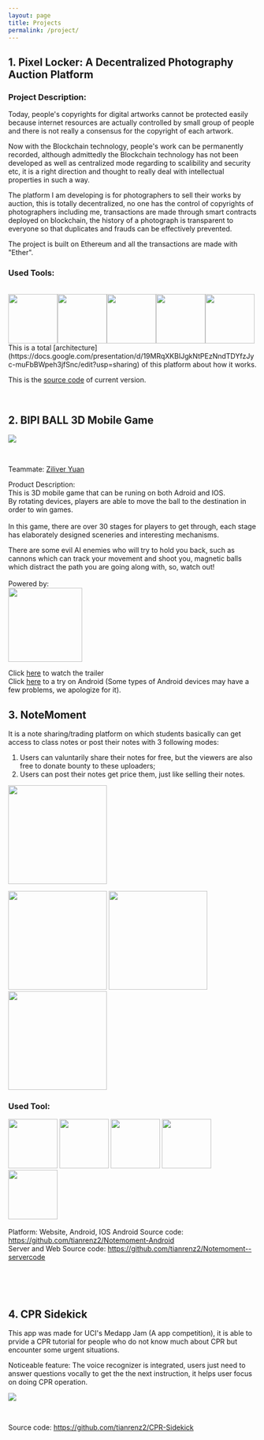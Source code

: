 ```yaml
---
layout: page
title: Projects
permalink: /project/
---
```


## __1. Pixel Locker: A Decentralized Photography Auction Platform__   <br/>

### __Project Description:__
Today, people's copyrights for digital artworks cannot be protected easily because internet resources are actually controlled by small group of people and there is not really a consensus for the copyright of each artwork.

Now with the Blockchain technology, people's work can be permanently recorded, although admittedly the Blockchain technology has not been developed as well as centralized mode regarding to scalibility and security etc, it is a right direction and thought to really deal with intellectual properties in such a way.

The platform I am developing is for photographers to sell their works by auction, this is totally decentralized, no one has the control of copyrights of photographers including me, transactions are made through smart contracts deployed on blockchain, the history of a photograph is transparent to everyone so that duplicates and frauds can be effectively prevented. 

The project is built on Ethereum and all the transactions are made with "Ether".

### __Used Tools:__<br/>
<br/>
<img width = "100" src="/images/projects/eth.png"><img width = "100" src="/images/projects/ipfs.png"><img width = "100" src="/images/projects/metamask.png"><img width = "100" src="/images/projects/truffle.png"><img width = "100" src="/images/projects/reactjs.png"> 
<br/>
This is a total [architecture](https://docs.google.com/presentation/d/19MRqXKBIJgkNtPEzNndTDYfzJyc-muFbBWpeh3jfSnc/edit?usp=sharing) of this platform about how it works.

This is the [source code](https://github.com/tianrenz2/PixelLocker) of current version.

<br/>

## __2. BIPI BALL 3D Mobile Game__

<img src="/images/bipiball.jpeg">  <br/>

<br/>

Teammate: [Ziliver Yuan](http://ziliver.com)

Product Description:</br>
This is 3D mobile game that can be runing on both Adroid and IOS.<br/>
By rotating devices, players are able to move the ball to the destination in order to win games.
<br/>
<br/>
In this game, there are over 30 stages for players to get through, each stage has elaborately designed sceneries and interesting mechanisms. <br/>

There are some evil AI enemies who will try to hold you back, such as cannons which can track your movement and shoot you, magnetic balls which distract the path you are going along with, so, watch out! <br/> 
<br/>
Powered by:<br/>
<img height = "150" src="/images/projects/unreal.jpg">

Click [here](https://www.youtube.com/watch?v=d8o6gFppqro) to watch the trailer <br/>
Click [here](https://play.google.com/store/apps/details?id=com.gameplus.rushingflash) to a try on Android (Some types of Android devices may have a few problems, we apologize for it).



## __3. NoteMoment__   <br/>
It is a note sharing/trading platform on which students basically can get access to class notes or post their notes with 3 following modes:<br/>
1. Users can valuntarily share their notes for free, but the viewers are also free to donate bounty to these uploaders;<br/>
2. Users can post their notes get price them, just like selling their notes.


<img height = "200" src="/images/applogo1.png"> 

  <img width = "200" src="/images/scr1.jpeg"> <img width = "200" src="/images/scr2.jpeg"><img width = "200" src="/images/scr3.jpeg"> 
<br/>
### __Used Tool:__
<img height = "100" src="/images/projects/aws.png"> <img height = "100" src="/images/projects/django.gif"> <img height = "100" src="/images/projects/mysql.png"> <img height = "100" src="/images/projects/redis.png"> <img height = "100" src="/images/projects/jquery.gif"> 
<br/>
<br/>
Platform: Website, Android, IOS
Android Source code: <a href = "https://github.com/tianrenz2/Notemoment-Android"> https://github.com/tianrenz2/Notemoment-Android<a/>  <br/>
Server and Web Source code: <a href = "https://github.com/tianrenz2/Notemoment--servercode">  https://github.com/tianrenz2/Notemoment--servercode <a/>  <br/>
 
 <br/>
<br/>
<br/>



## __4. CPR Sidekick__   <br/>

This app was made for UCI's Medapp Jam (A app competition), it is able to prvide a CPR tutorial for people who do not know much about CPR but encounter some urgent situations.<br/>

Noticeable feature: The voice recognizer is integrated, users just need to answer questions vocally to get the the next instruction, it helps user focus on doing CPR operation.<br/>

<img src="/images/cprsk.jpeg">  <br/>

<br/>

Source code:  <a href = "https://github.com/tianrenz2/CPR-Sidekick">  https://github.com/tianrenz2/CPR-Sidekick<a/>

<br/>

  
